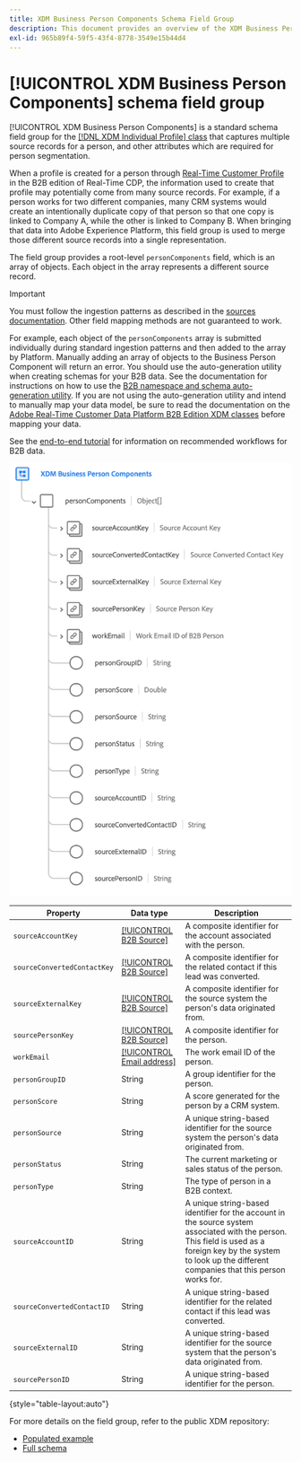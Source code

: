 ```yaml
---
title: XDM Business Person Components Schema Field Group
description: This document provides an overview of the XDM Business Person Components schema field group.
exl-id: 965b89f4-59f5-43f4-8778-3549e15b44d4
---
```

# [!UICONTROL XDM Business Person Components] schema field group

[!UICONTROL XDM Business Person Components] is a standard schema field group for the [[!DNL XDM Individual Profile] class](../../classes/individual-profile.md) that captures multiple source records for a person, and other attributes which are required for person segmentation.

When a profile is created for a person through [Real-Time Customer Profile](../../../profile/home.md) in the B2B edition of Real-Time CDP, the information used to create that profile may potentially come from many source records. For example, if a person works for two different companies, many CRM systems would create an intentionally duplicate copy of that person so that one copy is linked to Company A, while the other is linked to Company B. When bringing that data into Adobe Experience Platform, this field group is used to merge those different source records into a single representation.

The field group provides a root-level `personComponents` field, which is an array of objects. Each object in the array represents a different source record.

>[!IMPORTANT]
>
>You must follow the ingestion patterns as described in the [sources documentation](../../../rtcdp/sources/b2b.md). Other field mapping methods are not guaranteed to work.
>
>For example, each object of the `personComponents` array is submitted individually during standard ingestion patterns and then added to the array by Platform. Manually adding an array of objects to the Business Person Component will return an error.
>You should use the auto-generation utility when creating schemas for your B2B data. See the documentation for instructions on how to use the [B2B namespace and schema auto-generation utility](../../../sources/connectors/adobe-applications/marketo/marketo-namespaces.md). If you are not using the auto-generation utility and intend to manually map your data model, be sure to read the documentation on the [Adobe Real-Time Customer Data Platform B2B Edition XDM classes](../../../rtcdp/schemas/b2b.md) before mapping your data.
>
>See the [end-to-end tutorial](../../../rtcdp/b2b-tutorial.md) for information on recommended workflows for B2B data. 

![](../../images/field-groups/business-person-components.png)

| Property | Data type | Description |
| --- | --- | --- |
| `sourceAccountKey` | [[!UICONTROL B2B Source]](../../data-types/b2b-source.md) | A composite identifier for the account associated with the person. |
| `sourceConvertedContactKey` | [[!UICONTROL B2B Source]](../../data-types/b2b-source.md) | A composite identifier for the related contact if this lead was converted. |
| `sourceExternalKey` | [[!UICONTROL B2B Source]](../../data-types/b2b-source.md) | A composite identifier for the source system the person's data originated from. |
| `sourcePersonKey` | [[!UICONTROL B2B Source]](../../data-types/b2b-source.md) | A composite identifier for the person. |
| `workEmail` | [[!UICONTROL Email address]](../../data-types/b2b-source.md) | The work email ID of the person. |
| `personGroupID` | String | A group identifier for the person. |
| `personScore` | String | A score generated for the person by a CRM system. |
| `personSource` | String | A unique string-based identifier for the source system the person's data originated from. |
| `personStatus` | String | The current marketing or sales status of the person. |
| `personType` | String | The type of person in a B2B context. |
| `sourceAccountID` | String | A unique string-based identifier for the account in the source system associated with the person. This field is used as a foreign key by the system to look up the different companies that this person works for. |
| `sourceConvertedContactID` | String | A unique string-based identifier for the related contact if this lead was converted. |
| `sourceExternalID` | String | A unique string-based identifier for the source system that the person's data originated from. |
| `sourcePersonID` | String | A unique string-based identifier for the person. |

{style="table-layout:auto"}

For more details on the field group, refer to the public XDM repository:

* [Populated example](https://github.com/adobe/xdm/blob/master/components/fieldgroups/profile/b2b-person-components.example.1.json)
* [Full schema](https://github.com/adobe/xdm/blob/master/components/fieldgroups/profile/b2b-person-components.schema.json)
